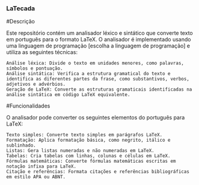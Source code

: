 ### LaTecada
#Descrição

Este repositório contém um analisador léxico e sintático que converte texto em português para o formato LaTeX. O analisador é implementado usando uma linguagem de programação [escolha a linguagem de programação] e utiliza as seguintes técnicas:

    Análise léxica: Divide o texto em unidades menores, como palavras, símbolos e pontuação.
    Análise sintática: Verifica a estrutura gramatical do texto e identifica as diferentes partes da frase, como substantivos, verbos, adjetivos e advérbios.
    Geração de LaTeX: Converte as estruturas gramaticais identificadas na análise sintática em código LaTeX equivalente.

#Funcionalidades

O analisador pode converter os seguintes elementos do português para LaTeX:

    Texto simples: Converte texto simples em parágrafos LaTeX.
    Formatação: Aplica formatação básica, como negrito, itálico e sublinhado.
    Listas: Gera listas numeradas e não numeradas em LaTeX.
    Tabelas: Cria tabelas com linhas, colunas e células em LaTeX.
    Fórmulas matemáticas: Converte fórmulas matemáticas escritas em notação infixa para LaTeX.
    Citação e referências: Formata citações e referências bibliográficas em estilo APA ou ABNT.
